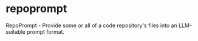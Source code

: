 # repoprompt
RepoPrompt - Provide some or all of a code repository's files into an LLM-suitable prompt format.
